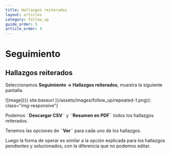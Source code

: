 ```yaml
---
title: Hallazgos reiterados
layout: articles
category: follow_up
guide_order: 5
article_order: 4
---
```

# Seguimiento

## Hallazgos reiterados

Seleccionamos **Seguimiento -> Hallazgos reiterados**, muestra la siguiente pantalla.

![image]({{ site.baseurl }}/assets/images/follow_up/repeated-1.png){: class="img-responsive"}

Podemos ¨**Descargar CSV**¨ y ¨**Resumen en PDF**¨ todos los hallazgos reiterados.

Tenemos las opciones de ¨**Ver**¨ para cada uno de los hallazgos.

Luego la forma de operar es similar a la opción explicada para los hallazgos pendientes y solucionados, con la diferencia que no podemos editar.

